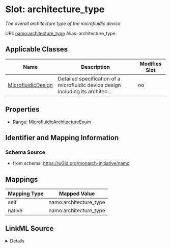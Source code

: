 

# Slot: architecture_type 


_The overall architecture type of the microfluidic device_





URI: [namo:architecture_type](https://w3id.org/monarch-initiative/namo/architecture_type)
Alias: architecture_type

<!-- no inheritance hierarchy -->





## Applicable Classes

| Name | Description | Modifies Slot |
| --- | --- | --- |
| [MicrofluidicDesign](MicrofluidicDesign.md) | Detailed specification of a microfluidic device design including its architec... |  no  |






## Properties

* Range: [MicrofluidicArchitectureEnum](MicrofluidicArchitectureEnum.md)




## Identifier and Mapping Information






### Schema Source


* from schema: https://w3id.org/monarch-initiative/namo




## Mappings

| Mapping Type | Mapped Value |
| ---  | ---  |
| self | namo:architecture_type |
| native | namo:architecture_type |




## LinkML Source

<details>
```yaml
name: architecture_type
description: The overall architecture type of the microfluidic device
from_schema: https://w3id.org/monarch-initiative/namo
rank: 1000
alias: architecture_type
owner: MicrofluidicDesign
domain_of:
- MicrofluidicDesign
range: MicrofluidicArchitectureEnum

```
</details>
